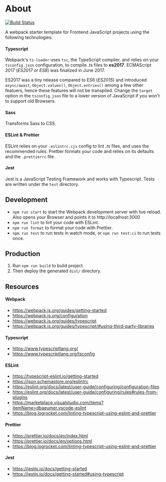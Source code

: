 # About
[![Build Status](https://github.com/vasilionjea/webpack-frontend-template/actions/workflows/unit-tests.yml/badge.svg)](https://github.com/vasilionjea/webpack-frontend-template/actions/workflows/unit-tests.yml)

A webpack starter template for Frontend JavaScript projects using the following technologies:

#### Typescript
Webpack's `ts-loader` uses `tsc`, the TypeScript compiler, and relies on your `tsconfig.json` configuration, to compile _.ts_ files to **es2017**. ECMAScript 2017 (_ES2017 or ES8_) was finalized in June 2017. 

ES2017 was a tiny release compared to ES6 (_ES2015_) and introduced `async/await`, `Object.values()`, `Object.entries()` among a few other featuers, hence these features will not be transpiled. Change the `target` option in the `tsconfig.json` file to a lower version of JavaScript if you won't to support old Browsers.

#### Sass
Transforms Sass to CSS.

#### ESLint & Prettier
ESLint relies on your `.eslintrc.cjs` config to lint _.ts_ files, and uses the recommended rules. Prettier formats your code and relies on its defaults and the `.prettierrc` file.

#### Jest
Jest is a JavaScript Testing Framework and works with Typescript. Tests are written under the `test` directory.

## Development 
* `npm run start` to start the Webpack development server with live reload. Also opens your Browser and points it to http://localhost:3000
* `npm run lint` to lint your code with ESLint.
* `npm run format` to format your code with Prettier.
* `npm run test` to run tests in watch mode, or `npm run test:ci` to run tests once.

## Production
1. Run `npm run build` to build project.
2. Then deploy the generated `dist/` directory.

## Resources 
#### Webpack
* https://webpack.js.org/guides/getting-started
* https://webpack.js.org/configuration
* https://webpack.js.org/guides/typescript
* https://webpack.js.org/guides/typescript/#using-third-party-libraries

#### Typescript 
* https://www.typescriptlang.org/
* https://www.typescriptlang.org/tsconfig

#### ESLint
* https://typescript-eslint.io/getting-started
* https://json.schemastore.org/eslintrc
* https://eslint.org/docs/latest/user-guide/configuring/configuration-files
* https://eslint.org/docs/latest/user-guide/configuring/rules#rules-from-plugins
* https://marketplace.visualstudio.com/items?itemName=dbaeumer.vscode-eslint
* https://blog.logrocket.com/linting-typescript-using-eslint-and-prettier

#### Prettier
* https://prettier.io/docs/en/index.html
* https://prettier.io/docs/en/options.html
* https://blog.logrocket.com/linting-typescript-using-eslint-and-prettier

#### Jest
* https://jestjs.io/docs/getting-started
* https://jestjs.io/docs/getting-started#using-typescript

